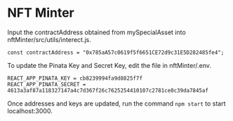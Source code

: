 # NFT Minter

Input the contractAddress obtained from mySpecialAsset into nftMinter/src/utils/interect.js. 

```
const contractAddress = "0x785aA57c0619f5f6651CE72d9c31E5D282485fe4";
```

To update the Pinata Key and Secret Key, edit the file in nftMinter/.env.

```
REACT_APP_PINATA_KEY = cb8239994fa9d8825f7f
REACT_APP_PINATA_SECRET = 4613a3af87a118327147a4c7d367f26c7625254410107c2781ce0c39da7845af
```

Once addresses and keys are updated, run the command `npm start` to start localhost:3000.
